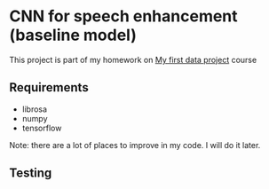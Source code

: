 
# CNN for speech enhancement (baseline model)

This project is part of my homework on [My first data project](https://ods.ai/tracks/my_first_data_project) course



## Requirements

- librosa
- numpy
- tensorflow

Note: there are a lot of places to improve in my code. I will do it later.


## Testing

